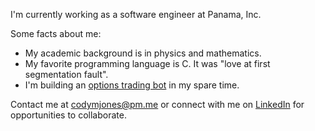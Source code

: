 I'm currently working as a software engineer at Panama, Inc.

Some facts about me:

- My academic background is in physics and mathematics.
- My favorite programming language is C. It was "love at first segmentation fault".
- I'm building an [options trading bot](https://github.com/cm-jones/thales) in my spare time.

Contact me at codymjones@pm.me or connect with me on [LinkedIn](https://linkedin.com/in/cm-jones) for opportunities to collaborate.
